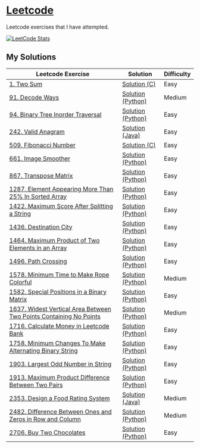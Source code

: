 # [Leetcode](https://leetcode.com/)

Leetcode exercises that I have attempted.

[![LeetCode Stats](https://leetcard.jacoblin.cool/shunpingong?theme=dark&extension=activity)](https://leetcard.jacoblin.cool/shunpingong?theme=dark&extension=activity)

## My Solutions
Leetcode Exercise|Solution|Difficulty
-----------------|---------|-----------
[1. Two Sum](https://leetcode.com/problems/two-sum/) | [Solution (C)](https://github.com/shunpingong/Leetcode/blob/main/1.Two%20Sum/Solution.c) | Easy
[91. Decode Ways](https://leetcode.com/problems/decode-ways/) | [Solution (Python)](https://github.com/shunpingong/Leetcode/blob/main/91.%20Decode%20Ways/Solution.py) | Medium
[94. Binary Tree Inorder Traversal](https://leetcode.com/problems/binary-tree-inorder-traversal/) | [Solution (Python)](https://github.com/shunpingong/Leetcode/blob/main/94.%20Binary%20Tree%20Inorder%20Traversal/Solution.py) | Easy
[242. Valid Anagram](https://leetcode.com/problems/valid-anagram/) | [Solution (Java)](https://github.com/shunpingong/Leetcode/blob/main/242.%20Valid%20Anagram/Solution.java) | Easy
[509. Fibonacci Number](https://leetcode.com/problems/fibonacci-number/) | [Solution (C)](https://github.com/shunpingong/Leetcode/blob/main/509.%20Fibonacci%20Number/Solution.c) | Easy
[661. Image Smoother](https://leetcode.com/problems/image-smoother/) | [Solution (Python)](https://github.com/shunpingong/Leetcode/blob/main/661.%20Image%20Smoother/Solution.py) | Easy
[867. Transpose Matrix](https://leetcode.com/problems/transpose-matrix/) | [Solution (Python)](https://github.com/shunpingong/Leetcode/blob/main/867.%20Transpose%20Matrix/Solution.py) | Easy
[1287. Element Appearing More Than 25% In Sorted Array](https://leetcode.com/problems/element-appearing-more-than-25-in-sorted-array/) | [Solution (Python)](https://github.com/shunpingong/Leetcode/blob/main/1287.%20Element%20Appearing%20More%20Than%2025%25%20In%20Sorted%20Array/Solution.py) | Easy
[1422. Maximum Score After Splitting a String](https://leetcode.com/problems/maximum-score-after-splitting-a-string/) | [Solution (Python)](https://github.com/shunpingong/Leetcode/blob/main/1422.%20Maximum%20Score%20After%20Splitting%20a%20String/Solution.py) | Easy
[1436. Destination City](https://leetcode.com/problems/destination-city/) | [Solution (Python)](https://github.com/shunpingong/Leetcode/blob/main/1436.%20Destination%20City/Solution.py) | Easy
[1464. Maximum Product of Two Elements in an Array](https://leetcode.com/problems/maximum-product-of-two-elements-in-an-array/) | [Solution (Python)](https://github.com/shunpingong/Leetcode/blob/main/1464.%20Maximum%20Product%20of%20Two%20Elements%20in%20an%20Array/Solution.py) | Easy
[1496. Path Crossing](https://leetcode.com/problems/path-crossing/) | [Solution (Python)](https://github.com/shunpingong/Leetcode/blob/main/1496.%20Path%20Crossing/Solution.py) | Easy
[1578. Minimum Time to Make Rope Colorful](https://leetcode.com/problems/minimum-time-to-make-rope-colorful/) | [Solution (Python)](https://github.com/shunpingong/Leetcode/blob/main/1578.%20Minimum%20Time%20to%20Make%20Rope%20Colorful/Solution.py) | Medium
[1582. Special Positions in a Binary Matrix](https://leetcode.com/problems/special-positions-in-a-binary-matrix/) | [Solution (Python)](https://github.com/shunpingong/Leetcode/blob/main/1582.%20Special%20Positions%20in%20a%20Binary%20Matrix/Solution.py) | Easy
[1637. Widest Vertical Area Between Two Points Containing No Points](https://leetcode.com/problems/widest-vertical-area-between-two-points-containing-no-points/) | [Solution (Python)](https://github.com/shunpingong/Leetcode/blob/main/1637.%20Widest%20Vertical%20Area%20Between%20Two%20Points%20Containing%20No%20Points/Solution.py) | Medium
[1716. Calculate Money in Leetcode Bank](https://leetcode.com/problems/calculate-money-in-leetcode-bank/) | [Solution (Python)](https://github.com/shunpingong/Leetcode/blob/main/1716.%20Calculate%20Money%20in%20Leetcode%20Bank/Solution.py) | Easy
[1758. Minimum Changes To Make Alternating Binary String](https://leetcode.com/problems/minimum-changes-to-make-alternating-binary-string/) | [Solution (Python)](https://github.com/shunpingong/Leetcode/blob/main/1758.%20Minimum%20Changes%20To%20Make%20Alternating%20Binary%20String/Solution.py) | Easy
[1903. Largest Odd Number in String](https://leetcode.com/problems/largest-odd-number-in-string/) | [Solution (Python)](https://github.com/shunpingong/Leetcode/blob/main/1903.%20Largest%20Odd%20Number%20in%20String/Solution.py) | Easy
[1913. Maximum Product Difference Between Two Pairs](https://leetcode.com/problems/maximum-product-difference-between-two-pairs/) | [Solution (Python)](https://github.com/shunpingong/Leetcode/blob/main/1913.%20Maximum%20Product%20Difference%20Between%20Two%20Pairs/Solution.py) | Easy
[2353. Design a Food Rating System](https://leetcode.com/problems/design-a-food-rating-system/) | [Solution (Java)](https://github.com/shunpingong/Leetcode/blob/main/2353.%20Design%20a%20Food%20Rating%20System/Solution.java) | Medium
[2482. Difference Between Ones and Zeros in Row and Column](https://leetcode.com/problems/difference-between-ones-and-zeros-in-row-and-column/) | [Solution (Python)](https://github.com/shunpingong/Leetcode/blob/main/2482.%20Difference%20Between%20Ones%20and%20Zeros%20in%20Row%20and%20Column/Solution.py) | Medium
[2706. Buy Two Chocolates](https://leetcode.com/problems/buy-two-chocolates/) | [Solution (Python)](https://github.com/shunpingong/Leetcode/blob/main/2706.%20Buy%20Two%20Chocolates/Solution.py) | Easy
